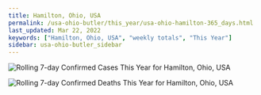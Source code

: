 ```yaml
---
title: Hamilton, Ohio, USA
permalink: /usa-ohio-butler/this_year/usa-ohio-hamilton-365_days.html
last_updated: Mar 22, 2022
keywords: ["Hamilton, Ohio, USA", "weekly totals", "This Year"]
sidebar: usa-ohio-butler_sidebar
---
```


![Rolling 7-day Confirmed Cases This Year for Hamilton, Ohio, USA](/covid_tracker/images/graphs/usa-ohio-hamilton-rolling_7_days_confirmed-365_days_graph.png)

![Rolling 7-day Confirmed Deaths This Year for Hamilton, Ohio, USA](/covid_tracker/images/graphs/usa-ohio-hamilton-rolling_7_days_deaths-365_days_graph.png)
